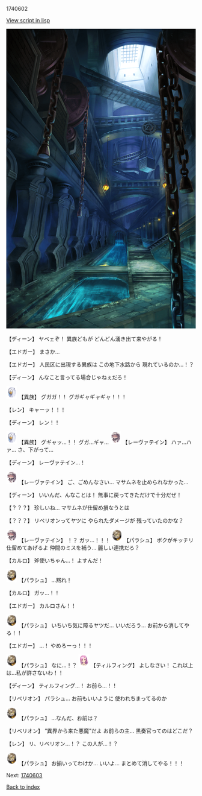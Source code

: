 1740602

[View script in lisp](../scripts/1740602.txt)

![underground_waterway.png](../images/backgrounds/underground_waterway.png)

【ディーン】
ヤベェぞ！
異族どもが
どんどん湧き出て来やがる！

【エドガー】
まさか…

【エドガー】
人民区に出現する異族は
この地下水路から
現れているのか…！？

【ディーン】
んなこと言ってる場合じゃねぇだろ！

<img src="../images/units/810004.png" alt="810004.png" height="34"/>
【異族】
グガガ！！
グガギャギャギャ！！！

【レン】
キャーッ！！！

【ディーン】
レン！！

<img src="../images/units/810004.png" alt="810004.png" height="34"/>
【異族】
グギャッ…！！
グガ…ギャ…

<img src="../images/units/100221.png" alt="100221.png" height="34"/>
【レーヴァテイン】
ハァ…ハァ…
さ、下がって…

【ディーン】
レーヴァテイン…！

<img src="../images/units/100221.png" alt="100221.png" height="34"/>
【レーヴァテイン】
ご、ごめんなさい…
マサムネを止められなかった…

【ディーン】
いいんだ、んなことは！
無事に戻ってきただけで十分だぜ！

【？？？】
珍しいね…
マサムネが仕留め損なうとは

【？？？】
リベリオンってヤツに
やられたダメージが
残っていたのかな？

<img src="../images/units/100221.png" alt="100221.png" height="34"/>
【レーヴァテイン】
！？
ガッ…！！！

<img src="../images/units/200471.png" alt="200471.png" height="34"/>
【パラシュ】
ボクがキッチリ仕留めてあげるよ
仲間のミスを補う…
麗しい連携だろ？

【カルロ】
斧使いちゃん…！
よすんだ！

<img src="../images/units/200471.png" alt="200471.png" height="34"/>
【パラシュ】
…黙れ！

【カルロ】
ガッ…！！

【エドガー】
カルロさん！！

<img src="../images/units/200471.png" alt="200471.png" height="34"/>
【パラシュ】
いちいち気に障るヤツだ…
いいだろう…
お前から消してやる！！

【エドガー】
…！
やめろーっ！！！

<img src="../images/units/200471.png" alt="200471.png" height="34"/>
【パラシュ】
なに…！？

<img src="../images/units/101411.png" alt="101411.png" height="34"/>
【ティルフィング】
よしなさい！
これ以上は…私が許さないわ！！

【ディーン】
ティルフィング…！
お前ら…！！

【リベリオン】
パラシュ…
お前もいいように
使われちまってるのか

<img src="../images/units/200471.png" alt="200471.png" height="34"/>
【パラシュ】
…なんだ、お前は？

【リベリオン】
“異界から来た悪魔”だよ
お前らの主…
黒奏官ってのはどこだ？

【レン】
リ、リベリオン…！？
この人が…！？

<img src="../images/units/200471.png" alt="200471.png" height="34"/>
【パラシュ】
お揃いってわけか…
いいよ…
まとめて消してやる！！！

Next: [1740603](1740603.md)

[Back to index](index.md)
